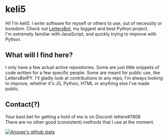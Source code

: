 # keli5
Hi! I'm keli5. I write software for myself or others to use, out of necessity or boredom. Check out [LettersBot](https://github.com/keli5/lettersbotpy), my biggest and best Python project.<br>I'm extremely familiar with JavaScript, and quickly trying to improve with Python.

## What will I find here?
I only have a few actual active repositories. Some are just little snippets of code written for a few specific people. Some are meant for public use, like LettersBotPY. I'll gladly look at contributions to any repo, I'm always looking to improve, whether it's JS, Python, HTML or anything else I've made public.

## Contact(?)
Your best bet for getting a hold of me is on Discord: letters#7806<br>
There are no other good (consistent) methods that I use at the moment.

[![Anurag's github stats](https://github-readme-stats.vercel.app/api?username=keli5)](https://github.com/anuraghazra/github-readme-stats)
